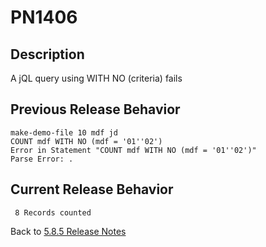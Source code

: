 # PN1406

<PageHeader />

## Description

A jQL query using WITH NO (criteria) fails

## Previous Release Behavior

```text
make-demo-file 10 mdf jd
COUNT mdf WITH NO (mdf = '01''02')
Error in Statement "COUNT mdf WITH NO (mdf = '01''02')"
Parse Error: .
```

## Current Release Behavior

```text
 8 Records counted
```

Back to [5.8.5 Release Notes](./../README.md)

<PageFooter />
